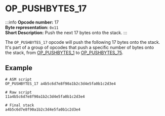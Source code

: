 # OP_PUSHBYTES_17
:::info
**Opcode number:** 17  
**Byte representation:** `0x11`  
**Short Description:** Push the next 17 bytes onto the stack. 
:::

The `OP_PUSHBYTES_17` opcode will push the following 17 bytes onto the stack. It's part of a group of opcodes that push a specific number of bytes onto the stack, from [OP_PUSHBYTES_1](./OP_PUSHBYTES_1.md) to [OP_PUSHBYTES_75](./OP_PUSHBYTES_75.md).

## Example
```shell
# ASM script
OP_PUSHBYTES_17 a4b5c6d7e8f90a1b2c3d4e5fa0b1c2d3e4

# Raw script
11a4b5c6d7e8f90a1b2c3d4e5fa0b1c2d3e4

# Final stack
a4b5c6d7e8f90a1b2c3d4e5fa0b1c2d3e4
```
